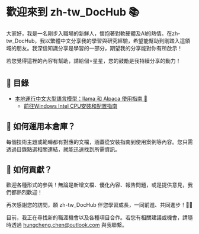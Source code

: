 # 歡迎來到 zh-tw_DocHub 📚

大家好，我是一名剛步入職場的新鮮人，懷抱著對軟硬體及AI的熱情。在zh-tw_DocHub，我以繁體中文分享我的學習與研究經驗，希望能幫助到剛踏入這領域的朋友。我深信知識分享是學習的一部分，期望我的分享能對你有所啟示！

若您覺得這裡的內容有幫助，請給個⭐️星星，您的鼓勵是我持續分享的動力！

## 🚩 目錄
- [本地運行中文大型語言模型：llama 和 Alpaca 使用指南 📘](./llama-cpp/README.md)
  - [前往Windows Intel CPU安裝和配置指南](./llama-cpp/Windows-Installation/Guide.md)

## 🎉 如何運用本倉庫？

每個技術主題或範疇都有對應的文檔，涵蓋從安裝指南到使用案例等內容。您只需透過目錄點選相關連結，就能迅速找到所需資訊。

## 🌱 如何貢獻？

歡迎各種形式的參與！無論是新增文檔、優化內容、報告問題，或是提供意見，我們都熱烈歡迎！

再次感謝您的訪問，願 zh-tw_DocHub 伴您學習成長，一同前進、共同進步！🎉🙌

目前，我正在尋找新的職涯機會以及各種項目合作。若您有相關建議或機會，請隨時透過 hungcheng.chen@outlook.com 與我聯繫。
